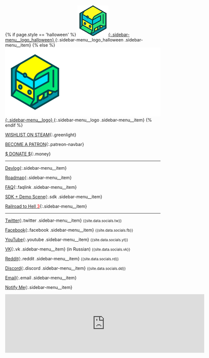{% if page.style == 'halloween' %}
[ ![Logo](/assets/logo_halloween.gif){:.sidebar-menu__logo_halloween} ](/){:.sidebar-menu__logo_halloween .sidebar-menu__item}
{% else %}
[ ![Logo](/assets/press/voxeltycoon_text.png){:.sidebar-menu__logo} ](/){:.sidebar-menu__logo .sidebar-menu__item}
{% endif %}


[WISHLIST ON STEAM](http://store.steampowered.com/app/732050/Voxel_Tycoon/){:.greenlight}

[BECOME A PATRON](https://www.patreon.com/bePatron?u=7655118){:.patreon-navbar}

[$ DONATE $](/donate){:.money}

***

[Devlog](/devlog){:.sidebar-menu__item}

[Roadmap](https://trello.com/b/3susroHe/vt-roadmap){:.sidebar-menu__item}

[FAQ](/faq){:.faqlink .sidebar-menu__item}

[SDK + Demo Scene](/sdk){:.sdk .sidebar-menu__item}

[Railroad to Hell <span style="color:red">3</span>](/railroad-to-hell){:.sidebar-menu__item}

***

[Twitter](//twitter.com/VoxelTycoon){:.twitter .sidebar-menu__item} <small>{{site.data.socials.tw}}</small>

[Facebook](//facebook.com/VoxelTycoon){:.facebook .sidebar-menu__item} <small>{{site.data.socials.fb}} </small>

[YouTube](//youtube.com/c/voxeltycoongame){:.youtube .sidebar-menu__item} <small>{{site.data.socials.yt}} </small>

[VK](//vk.com/VoxelTycoon){:.vk .sidebar-menu__item} (in Russian) <small>{{site.data.socials.vk}}</small>

[Reddit](//reddit.com/r/voxeltycoon){:.reddit .sidebar-menu__item} <small>{{site.data.socials.rd}} </small>

[Discord](//discord.gg/64KPWd5){:.discord .sidebar-menu__item} <small>{{site.data.socials.dd}} </small>

[Email](mailto:dev@voxeltycoon.xyz){:.email .sidebar-menu__item}

[Notify Me]({{site.newsletter_url}}){:.sidebar-menu__item}

<div class="wishlist-modal">
  <div class="wishlist-modal-content">
    <iframe src="https://store.steampowered.com/widget/732050/" frameborder="0" width="646" height="190"></iframe>
  </div>
</div>

<script>
$('.greenlight').click(function(event) {
    event.preventDefault()
    $('.wishlist-modal').fadeIn(300)
})

$('.wishlist-modal').click(function(event) {
    $('.wishlist-modal').fadeOut(200)
})
</script>

<script type="text/javascript" src="/assets/js/sticky-sidebar.js"></script>
<script type="text/javascript">
  var stickySideBar = new StickySidebar('.sidebar-menu', {
    topSpacing: 10,
    bottomSpacing: 0,
    containerSelector: '.page-sidebar',
    innerWrapperSelector: '.sidebar-menu__inner',
  });
  $(document).ready(function() {
    stickySideBar.updateSticky();
  });
</script>